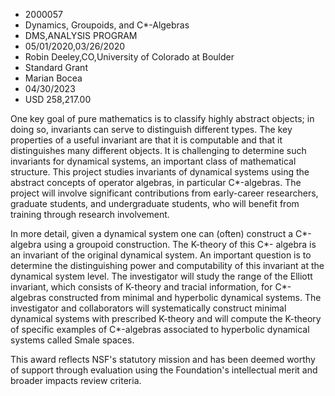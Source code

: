 
* 2000057
* Dynamics, Groupoids, and C*-Algebras
* DMS,ANALYSIS PROGRAM
* 05/01/2020,03/26/2020
* Robin Deeley,CO,University of Colorado at Boulder
* Standard Grant
* Marian Bocea
* 04/30/2023
* USD 258,217.00

One key goal of pure mathematics is to classify highly abstract objects; in
doing so, invariants can serve to distinguish different types. The key
properties of a useful invariant are that it is computable and that it
distinguishes many different objects. It is challenging to determine such
invariants for dynamical systems, an important class of mathematical structure.
This project studies invariants of dynamical systems using the abstract concepts
of operator algebras, in particular C*-algebras. The project will involve
significant contributions from early-career researchers, graduate students, and
undergraduate students, who will benefit from training through research
involvement.

In more detail, given a dynamical system one can (often) construct a C*-algebra
using a groupoid construction. The K-theory of this C*- algebra is an invariant
of the original dynamical system. An important question is to determine the
distinguishing power and computability of this invariant at the dynamical system
level. The investigator will study the range of the Elliott invariant, which
consists of K-theory and tracial information, for C*-algebras constructed from
minimal and hyperbolic dynamical systems. The investigator and collaborators
will systematically construct minimal dynamical systems with prescribed K-theory
and will compute the K-theory of specific examples of C*-algebras associated to
hyperbolic dynamical systems called Smale spaces.

This award reflects NSF's statutory mission and has been deemed worthy of
support through evaluation using the Foundation's intellectual merit and broader
impacts review criteria.
